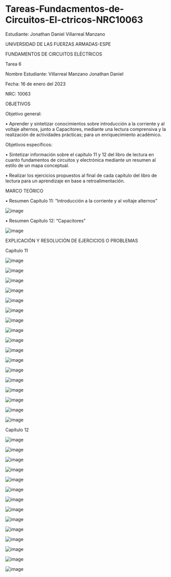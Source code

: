 # Tareas-Fundacmentos-de-Circuitos-El-ctricos-NRC10063
Estudiante: Jonathan Daniel Villarreal Manzano

UNIVERSIDAD DE LAS FUERZAS ARMADAS-ESPE

FUNDAMENTOS DE CIRCUITOS ELÉCTRICOS	

Tarea 6

Nombre Estudiante: Villarreal Manzano Jonathan Daniel

Fecha: 16 de enero del 2023

NRC: 10063

OBJETIVOS

Objetivo general:

•	     Aprender y sintetizar conocimientos sobre introducción a la corriente y al voltaje alternos, junto a Capacitores, mediante
una lectura comprensiva y la realización de actividades prácticas; para un enriquecimiento académico. 

Objetivos específicos:

•	     Sintetizar información sobre el capítulo 11 y 12 del libro de lectura en cuanto fundamentos de circuitos y electrónica mediante
un resumen al estilo de un mapa conceptual.  

•	     Realizar los ejercicios propuestos al final de cada capítulo del libro de lectura para un aprendizaje en base a retroalimentación. 

MARCO TEÓRICO

•	Resumen Capítulo 11: “Introducción a la corriente y al voltaje alternos”

![image](https://user-images.githubusercontent.com/116780175/211713346-424d9f49-b38c-4e89-8269-0d21dcd3554d.png)

•	Resumen Capítulo 12: “Capacitores”

![image](https://user-images.githubusercontent.com/116780175/212189934-40075ef9-6f31-4247-b9af-db2bb8b16693.png)

EXPLICACIÓN Y RESOLUCIÓN DE EJERCICIOS O PROBLEMAS

Capítulo 11

![image](https://user-images.githubusercontent.com/116780175/211713495-401f5773-033d-4421-8a30-7bcf03e865cc.png)

![image](https://user-images.githubusercontent.com/116780175/211713558-ea7faad4-5a42-49af-8330-af10a9e4bb96.png)

![image](https://user-images.githubusercontent.com/116780175/211713633-2b6afe4c-f3b4-4002-8a24-27f6274da5a2.png)

![image](https://user-images.githubusercontent.com/116780175/211713704-96468e63-eeb2-4797-abc1-ad16d069e2f8.png)

![image](https://user-images.githubusercontent.com/116780175/211713811-f1112c9a-42b3-47e3-b366-7549b09a7a70.png)

![image](https://user-images.githubusercontent.com/116780175/211713841-a61028c1-c87b-419a-a783-066fcacf7699.png)

![image](https://user-images.githubusercontent.com/116780175/211713890-5db960d2-d211-441c-b725-7774d313e133.png)

![image](https://user-images.githubusercontent.com/116780175/211713947-d480235a-c931-4821-99ab-2c08f458334b.png)

![image](https://user-images.githubusercontent.com/116780175/211714008-364e4ffc-c19a-4ec5-a70d-1acb24b4b746.png)

![image](https://user-images.githubusercontent.com/116780175/211714057-d24890bc-becc-4475-8657-5fcc8b7323db.png)

![image](https://user-images.githubusercontent.com/116780175/211714092-99051b16-a1e4-4ef9-92a9-f1d860be6193.png)

![image](https://user-images.githubusercontent.com/116780175/211719456-688d3bc1-453c-4dce-a5c8-7091bb063936.png)

![image](https://user-images.githubusercontent.com/116780175/211719542-f53bf6c4-d1c2-4591-a734-cac27e244ae3.png)

![image](https://user-images.githubusercontent.com/116780175/211719674-e07c37c3-e5ee-4b6f-8cc2-523a636f0c82.png)

![image](https://user-images.githubusercontent.com/116780175/211724401-fc0ef4a8-8207-40ef-a205-484c65c3c23a.png)

![image](https://user-images.githubusercontent.com/116780175/211724685-15fa158a-438d-42ae-88b7-0c359f42d6fd.png)

![image](https://user-images.githubusercontent.com/116780175/211724765-25648241-ea65-43e0-9887-07a92aba3468.png)

Capítulo 12

![image](https://user-images.githubusercontent.com/116780175/212190116-516ee5f1-182d-4220-90dd-3ae73cd09ece.png)

![image](https://user-images.githubusercontent.com/116780175/212190160-8c51cce1-1626-41c6-b626-f054fa74d342.png)

![image](https://user-images.githubusercontent.com/116780175/212190199-1607d922-e54b-4a78-ae3f-f0993c56054b.png)

![image](https://user-images.githubusercontent.com/116780175/212190246-67f5bd3d-462a-4015-bc33-909c6a1836e0.png)

![image](https://user-images.githubusercontent.com/116780175/212190320-09bcf58c-80e8-4033-b46d-bcca7643c871.png)

![image](https://user-images.githubusercontent.com/116780175/212190372-27a2e129-7b6c-4e28-991c-e8486ca062ed.png)

![image](https://user-images.githubusercontent.com/116780175/212190470-7d5ad87f-f4cb-47bc-bb12-678f309a0f8b.png)

![image](https://user-images.githubusercontent.com/116780175/212190531-4ac63583-b322-47a5-ab9b-5af6155974aa.png)

![image](https://user-images.githubusercontent.com/116780175/212190587-673b6106-61b0-4ae4-a608-2ea2bc22c633.png)

![image](https://user-images.githubusercontent.com/116780175/212190634-758e608f-2e5d-4b3b-86bd-ba66446f3889.png)

![image](https://user-images.githubusercontent.com/116780175/212190679-5b0f3def-cf3f-4f9f-9dcb-2dab751189cb.png)

![image](https://user-images.githubusercontent.com/116780175/212190723-07d0ed6a-5341-4c9c-a636-a4da01369b1a.png)

![image](https://user-images.githubusercontent.com/116780175/212190833-44ff9209-16b7-44ee-a82d-8e34c77ae071.png)

![image](https://user-images.githubusercontent.com/116780175/212190879-f4623ef6-6fab-4243-8d46-dbdf2cbaa853.png)


